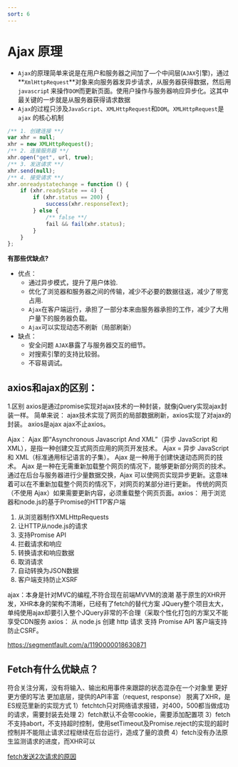 ```yaml
---
sort: 6
---
```


# Ajax 原理

- `Ajax`的原理简单来说是在用户和服务器之间加了—个中间层(`AJAX`引擎)，通过**`XmlHttpRequest`**对象来向服务器发异步请求，从服务器获得数据，然后用`javascrip`t 来操作`DOM`而更新页面。使用户操作与服务器响应异步化。这其中最关键的一步就是从服务器获得请求数据
- `Ajax`的过程只涉及`JavaScript`、`XMLHttpRequest`和`DOM`。`XMLHttpRequest`是`ajax` 的核心机制

```javascript
/** 1. 创建连接 **/
var xhr = null;
xhr = new XMLHttpRequest();
/** 2. 连接服务器 **/
xhr.open("get", url, true);
/** 3. 发送请求 **/
xhr.send(null);
/** 4. 接受请求 **/
xhr.onreadystatechange = function () {
	if (xhr.readyState == 4) {
		if (xhr.status == 200) {
			success(xhr.responseText);
		} else {
			/** false **/
			fail && fail(xhr.status);
		}
	}
};
```

**有那些优缺点?**

- 优点：
  - 通过异步模式，提升了用户体验.
  - 优化了浏览器和服务器之间的传输，减少不必要的数据往返，减少了带宽占用.
  - `Ajax`在客户端运行，承担了一部分本来由服务器承担的工作，减少了大用户量下的服务器负载。
  - `Ajax`可以实现动态不刷新（局部刷新）
- 缺点：
  - 安全问题 `AJAX`暴露了与服务器交互的细节。
  - 对搜索引擎的支持比较弱。
  - 不容易调试。


## axios和ajax的区别：

1.区别 axios是通过promise实现对ajax技术的一种封装，就像jQuery实现ajax封装一样。 简单来说： ajax技术实现了网页的局部数据刷新，axios实现了对ajax的封装。 axios是ajax ajax不止axios。

Ajax：
Ajax 即“Asynchronous Javascript And XML”（异步 JavaScript 和 XML），是指一种创建交互式网页应用的网页开发技术。
Ajax = 异步 JavaScript 和 XML（标准通用标记语言的子集）。
Ajax 是一种用于创建快速动态网页的技术。
Ajax 是一种在无需重新加载整个网页的情况下，能够更新部分网页的技术。
通过在后台与服务器进行少量数据交换，Ajax 可以使网页实现异步更新。这意味着可以在不重新加载整个网页的情况下，对网页的某部分进行更新。
传统的网页（不使用 Ajax）如果需要更新内容，必须重载整个网页页面。axios：
用于浏览器和node.js的基于Promise的HTTP客户端
1. 从浏览器制作XMLHttpRequests
2. 让HTTP从node.js的请求
3. 支持Promise API
4. 拦截请求和响应
5. 转换请求和响应数据
6. 取消请求
7. 自动转换为JSON数据
8. 客户端支持防止XSRF



ajax：本身是针对MVC的编程,不符合现在前端MVVM的浪潮 基于原生的XHR开发，XHR本身的架构不清晰，已经有了fetch的替代方案 JQuery整个项目太大，单纯使用ajax却要引入整个JQuery非常的不合理（采取个性化打包的方案又不能享受CDN服务 axios： 从 node.js 创建 http 请求 支持 Promise API 客户端支持防止CSRF。

 https://segmentfault.com/a/1190000018630871

## Fetch有什么优缺点？
符合关注分离，没有将输入、输出和用事件来跟踪的状态混杂在一个对象里
更好更方便的写法
更加底层，提供的API丰富（request, response）
脱离了XHR，是ES规范里新的实现方式
1）fetchtch只对网络请求报错，对400，500都当做成功的请求，需要封装去处理
2）fetch默认不会带cookie，需要添加配置项
3）fetch不支持abort，不支持超时控制，使用setTimeout及Promise.reject的实现的超时控制并不能阻止请求过程继续在后台运行，造成了量的浪费
4）fetch没有办法原生监测请求的进度，而XHR可以

[fetch发送2次请求的原因](https://blog.nowcoder.net/n/4c9fbf7fdaa44eba91d05eb626d0242d?from=nowcoder_improve#:~:text=fetch%20%E5%8F%91%E9%80%81post%20%E8%AF%B7%E6%B1%82%E7%9A%84%E6%97%B6%E5%80%99%EF%BC%8C%E6%80%BB%E6%98%AF%E5%8F%91%E9%80%812%20%E6%AC%A1%EF%BC%8C%E7%AC%AC%E4%B8%80%E6%AC%A1%E7%8A%B6%E6%80%81%E7%A0%81%E6%98%AF204%EF%BC%8C%E7%AC%AC%E4%BA%8C%E6%AC%A1%E6%89%8D%E6%88%90%E5%8A%9F%E3%80%82%20%E5%8E%9F%E5%9B%A0%E5%BE%88%E7%AE%80%E5%8D%95%EF%BC%8C%E5%9B%A0%E4%B8%BA%E4%BD%A0%E7%94%A8,fetch%20%E7%9A%84%20post%20%E8%AF%B7%E6%B1%82%E7%9A%84%E6%97%B6%E5%80%99%EF%BC%8Cfetch%20%E7%AC%AC%E4%B8%80%E6%AC%A1%E5%8F%91%E9%80%81%E4%BA%86%E4%B8%80%E4%B8%AA%20Options%E8%AF%B7%E6%B1%82%EF%BC%8C%E8%AF%A2%E9%97%AE%E6%9C%8D%E5%8A%A1%E5%99%A8%E6%98%AF%E5%90%A6%E6%94%AF%E6%8C%81%E4%BF%AE%E6%94%B9%E7%9A%84%E8%AF%B7%E6%B1%82%E5%A4%B4%EF%BC%8C%E5%A6%82%E6%9E%9C%E6%9C%8D%E5%8A%A1%E5%99%A8%E6%94%AF%E6%8C%81%EF%BC%8C%E5%88%99%E5%9C%A8%E7%AC%AC%E4%BA%8C%E6%AC%A1%E4%B8%AD%E5%8F%91%E9%80%81%E7%9C%9F%E6%AD%A3%E7%9A%84%E8%AF%B7%E6%B1%82%E3%80%82)